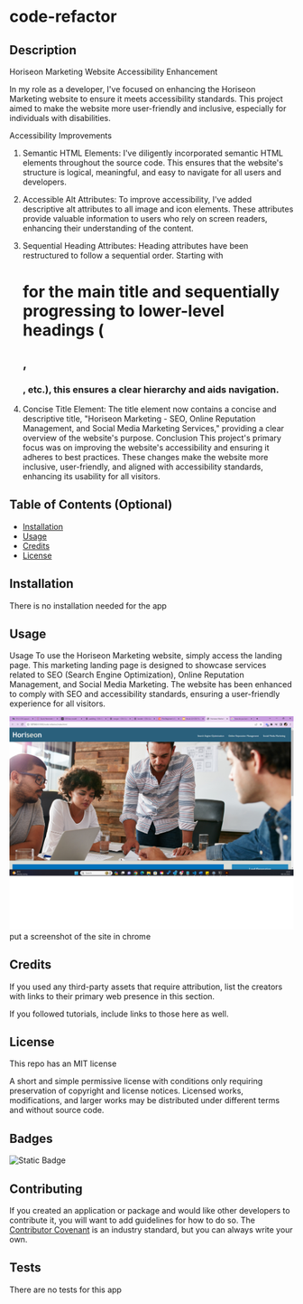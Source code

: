 # code-refactor

## Description 

Horiseon Marketing Website Accessibility Enhancement

In my role as a developer, I've focused on enhancing the Horiseon Marketing website to ensure it meets accessibility standards. This project aimed to make the website more user-friendly and inclusive, especially for individuals with disabilities.

Accessibility Improvements

1.	Semantic HTML Elements: I've diligently incorporated semantic HTML elements throughout the source code. This ensures that the website's structure is logical, meaningful, and easy to navigate for all users and developers.

2.	Accessible Alt Attributes: To improve accessibility, I've added descriptive alt attributes to all image and icon elements. These attributes provide valuable information to users who rely on screen readers, enhancing their understanding of the content.

3.	Sequential Heading Attributes: Heading attributes have been restructured to follow a sequential order. Starting with <h1> for the main title and sequentially progressing to lower-level headings (<h2>, <h3>, etc.), this ensures a clear hierarchy and aids navigation.

4.	Concise Title Element: The title element now contains a concise and descriptive title, "Horiseon Marketing - SEO, Online Reputation Management, and Social Media Marketing Services," providing a clear overview of the website's purpose.
Conclusion
This project's primary focus was on improving the website's accessibility and ensuring it adheres to best practices. These changes make the website more inclusive, user-friendly, and aligned with accessibility standards, enhancing its usability for all visitors.






## Table of Contents (Optional)



* [Installation](#installation)
* [Usage](#usage)
* [Credits](#credits)
* [License](#license)


## Installation

There is no installation needed for the app


## Usage 

Usage
To use the Horiseon Marketing website, simply access the landing page. This marketing landing page is designed to showcase services related to SEO (Search Engine Optimization), Online Reputation Management, and Social Media Marketing. The website has been enhanced to comply with SEO and accessibility standards, ensuring a user-friendly experience for all visitors.




![alt text](assets/images/screenshot.png) put a screenshot of the site in chrome



## Credits



If you used any third-party assets that require attribution, list the creators with links to their primary web presence in this section.

If you followed tutorials, include links to those here as well.


## License

This repo has an MIT license

A short and simple permissive license with conditions only requiring preservation of copyright and license notices. Licensed works, modifications, and larger works may be distributed under different terms and without source code.



## Badges

![Static Badge](https://img.shields.io/badge/License-MIT-brightgreen)



## Contributing

If you created an application or package and would like other developers to contribute it, you will want to add guidelines for how to do so. The [Contributor Covenant](https://www.contributor-covenant.org/) is an industry standard, but you can always write your own.

## Tests

There are no tests for this app




